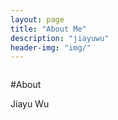 ```yaml
---
layout: page
title: "About Me"
description: "jiayuwu"
header-img: "img/"
---
```


<center>
    <p><img src="" align="center"></p>
</center>

#About

Jiayu Wu





